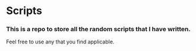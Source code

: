 # Scripts
### This is a repo to store all the random scripts that I have written.
Feel free to use any that you find applicable. 
